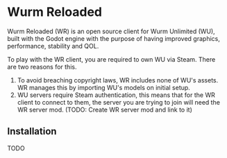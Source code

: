 # Wurm Reloaded

Wurm Reloaded (WR) is an open source client for Wurm Unlimited (WU), built with the Godot engine with the purpose of having improved graphics, performance, stability and QOL.

To play with the WR client, you are required to own WU via Steam. There are two reasons for this.
1. To avoid breaching copyright laws, WR includes none of WU's assets. WR manages this by importing WU's models on initial setup.
1. WU servers require Steam authentication, this means that for the WR client to connect to them, the server you are trying to join will need the WR server mod. (TODO: Create WR server mod and link to it)

## Installation
TODO
